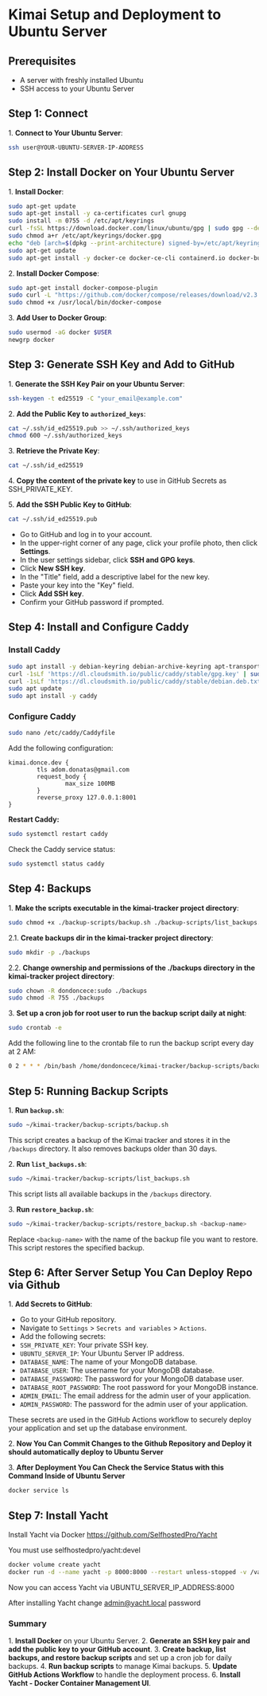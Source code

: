 # Kimai Setup and Deployment to Ubuntu Server

## Prerequisites

- A server with freshly installed Ubuntu
- SSH access to your Ubuntu Server

## Step 1: Connect

1\. **Connect to Your Ubuntu Server**:
```sh
ssh user@YOUR-UBUNTU-SERVER-IP-ADDRESS
```

## Step 2: Install Docker on Your Ubuntu Server
1\. **Install Docker**:
```sh
sudo apt-get update
sudo apt-get install -y ca-certificates curl gnupg
sudo install -m 0755 -d /etc/apt/keyrings
curl -fsSL https://download.docker.com/linux/ubuntu/gpg | sudo gpg --dearmor -o /etc/apt/keyrings/docker.gpg
sudo chmod a+r /etc/apt/keyrings/docker.gpg
echo "deb [arch=$(dpkg --print-architecture) signed-by=/etc/apt/keyrings/docker.gpg] https://download.docker.com/linux/ubuntu $(lsb_release -cs) stable" | sudo tee /etc/apt/sources.list.d/docker.list > /dev/null
sudo apt-get update
sudo apt-get install -y docker-ce docker-ce-cli containerd.io docker-buildx-plugin
```

2\. **Install Docker Compose**:
```sh
sudo apt-get install docker-compose-plugin
sudo curl -L "https://github.com/docker/compose/releases/download/v2.3.3/docker-compose-$(uname -s)-$(uname -m)" -o /usr/local/bin/docker-compose
sudo chmod +x /usr/local/bin/docker-compose
```

3\. **Add User to Docker Group**:
```sh
sudo usermod -aG docker $USER
newgrp docker
```

## Step 3: Generate SSH Key and Add to GitHub
1\. **Generate the SSH Key Pair on your Ubuntu Server**:
```sh
ssh-keygen -t ed25519 -C "your_email@example.com"
```

2\. **Add the Public Key to `authorized_keys`**:
```sh
cat ~/.ssh/id_ed25519.pub >> ~/.ssh/authorized_keys
chmod 600 ~/.ssh/authorized_keys
```

3\. **Retrieve the Private Key**:
```sh
cat ~/.ssh/id_ed25519
```

4\. **Copy the content of the private key** to use in GitHub Secrets as SSH_PRIVATE_KEY.

5\. **Add the SSH Public Key to GitHub**:
```sh
cat ~/.ssh/id_ed25519.pub
```
- Go to GitHub and log in to your account.
- In the upper-right corner of any page, click your profile photo, then click **Settings**.
- In the user settings sidebar, click **SSH and GPG keys**.
- Click **New SSH key**.
- In the "Title" field, add a descriptive label for the new key.
- Paste your key into the "Key" field.
- Click **Add SSH key**.
- Confirm your GitHub password if prompted.

## Step 4: Install and Configure Caddy

### Install Caddy

```sh
sudo apt install -y debian-keyring debian-archive-keyring apt-transport-https
curl -1sLf 'https://dl.cloudsmith.io/public/caddy/stable/gpg.key' | sudo gpg --dearmor -o /usr/share/keyrings/caddy-stable-archive-keyring.gpg
curl -1sLf 'https://dl.cloudsmith.io/public/caddy/stable/debian.deb.txt' | sudo tee /etc/apt/sources.list.d/caddy-stable.list
sudo apt update
sudo apt install -y caddy
```

### Configure Caddy

```sh
sudo nano /etc/caddy/Caddyfile
```

Add the following configuration:

```caddyfile
kimai.donce.dev {
        tls adom.donatas@gmail.com
        request_body {
                max_size 100MB
        }
        reverse_proxy 127.0.0.1:8001
}
```

**Restart Caddy:**

```sh
sudo systemctl restart caddy
```

Check the Caddy service status:

```sh
sudo systemctl status caddy
```

## Step 4: Backups

1\. **Make the scripts executable in the kimai-tracker project directory**:
```sh
sudo chmod +x ./backup-scripts/backup.sh ./backup-scripts/list_backups.sh ./backup-scripts/restore_backup.sh
```

2.1\. **Create backups dir in the kimai-tracker project directory**:
```sh
sudo mkdir -p ./backups
```

2.2\. **Change ownership and permissions of the ./backups directory in the kimai-tracker project directory**:
```sh
sudo chown -R dondoncece:sudo ./backups
sudo chmod -R 755 ./backups
```

3\. **Set up a cron job for root user to run the backup script daily at night**:
```sh
sudo crontab -e
```

Add the following line to the crontab file to run the backup script every day at 2 AM:
```sh
0 2 * * * /bin/bash /home/dondoncece/kimai-tracker/backup-scripts/backup.sh
```

## Step 5: Running Backup Scripts
1\. **Run `backup.sh`**:
```sh
sudo ~/kimai-tracker/backup-scripts/backup.sh
```
This script creates a backup of the Kimai tracker and stores it in the `/backups` directory. It also removes backups older than 30 days.

2\. **Run `list_backups.sh`**:
```sh
sudo ~/kimai-tracker/backup-scripts/list_backups.sh
```
This script lists all available backups in the `/backups` directory.

3\. **Run `restore_backup.sh`**:
```sh
sudo ~/kimai-tracker/backup-scripts/restore_backup.sh <backup-name>
```
Replace `<backup-name>` with the name of the backup file you want to restore. This script restores the specified backup.

## Step 6: After Server Setup You Can Deploy Repo via Github

1\. **Add Secrets to GitHub**:
- Go to your GitHub repository.
- Navigate to `Settings` > `Secrets and variables` > `Actions`.
- Add the following secrets:
- `SSH_PRIVATE_KEY`: Your private SSH key.
- `UBUNTU_SERVER_IP`: Your Ubuntu Server IP address.
- `DATABASE_NAME`: The name of your MongoDB database.
- `DATABASE_USER`: The username for your MongoDB database.
- `DATABASE_PASSWORD`: The password for your MongoDB database user.
- `DATABASE_ROOT_PASSWORD`: The root password for your MongoDB instance.
- `ADMIN_EMAIL`: The email address for the admin user of your application.
- `ADMIN_PASSWORD`: The password for the admin user of your application.

These secrets are used in the GitHub Actions workflow to securely deploy your application and set up the database environment.

2\. **Now You Can Commit Changes to the Github Repository and Deploy it should automatically deploy to Ubuntu Server**

3\. **After Deployment You Can Check the Service Status with this Command Inside of Ubuntu Server**
```sh
docker service ls
```

## Step 7: Install Yacht

Install Yacht via Docker https://github.com/SelfhostedPro/Yacht

You must use selfhostedpro/yacht:devel
```sh
docker volume create yacht
docker run -d --name yacht -p 8000:8000 --restart unless-stopped -v /var/run/docker.sock:/var/run/docker.sock -v yacht:/config selfhostedpro/yacht:devel
```

Now you can access Yacht via UBUNTU_SERVER_IP_ADDRESS:8000

After installing Yacht change admin@yacht.local password

### Summary

1\. **Install Docker** on your Ubuntu Server.
2\. **Generate an SSH key pair and add the public key to your GitHub account**.
3\. **Create backup, list backups, and restore backup scripts** and set up a cron job for daily backups.
4\. **Run backup scripts** to manage Kimai backups.
5\. **Update GitHub Actions Workflow** to handle the deployment process.
6\. **Install Yacht - Docker Container Management UI**.
